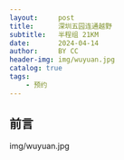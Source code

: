 ```yaml
---
layout:     post
title:      深圳五园连通越野
subtitle:   半程组 21KM
date:       2024-04-14
author:     BY CC
header-img: img/wuyuan.jpg
catalog: true
tags:
    - 预约
---
```


## 前言
img/wuyuan.jpg
